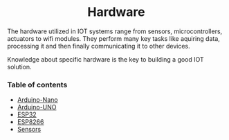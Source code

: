 <h1 align='center'>Hardware</h1>  
The hardware utilized in IOT systems range from sensors, microcontrollers, actuators to wifi modules. They perform many key tasks like aquiring data, processing it and then finally communicating it to other devices.  

Knowledge about specific hardware is the key to building a good IOT solution.  

### Table of contents  
- [Arduino-Nano](Arduino-Nano)
- [Arduino-UNO](Arduino-UNO)  
- [ESP32](ESP32)  
- [ESP8266](ESP8266)  
- [Sensors](Sensors)  
